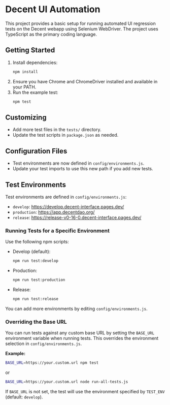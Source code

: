 # Decent UI Automation

This project provides a basic setup for running automated UI regression tests on the Decent webapp using Selenium WebDriver. The project uses TypeScript as the primary coding language.

## Getting Started

1. Install dependencies:
   ```sh
   npm install
   ```
2. Ensure you have Chrome and ChromeDriver installed and available in your PATH.
3. Run the example test:
   ```sh
   npm test
   ```

## Customizing
- Add more test files in the `tests/` directory.
- Update the test scripts in `package.json` as needed.

## Configuration Files

- Test environments are now defined in `config/environments.js`.
- Update your test imports to use this new path if you add new tests.

## Test Environments

Test environments are defined in `config/environments.js`:
- `develop`: https://develop.decent-interface.pages.dev/
- `production`: https://app.decentdao.org/
- `release`: https://release-v0-16-0.decent-interface.pages.dev/

### Running Tests for a Specific Environment

Use the following npm scripts:

- Develop (default):
  ```sh
  npm run test:develop
  ```
- Production:
  ```sh
  npm run test:production
  ```
- Release:
  ```sh
  npm run test:release
  ```

You can add more environments by editing `config/environments.js`.

### Overriding the Base URL

You can run tests against any custom base URL by setting the `BASE_URL` environment variable when running tests. This overrides the environment selection in `config/environments.js`.

**Example:**

```sh
BASE_URL=https://your.custom.url npm test
```

or

```sh
BASE_URL=https://your.custom.url node run-all-tests.js
```

If `BASE_URL` is not set, the test will use the environment specified by `TEST_ENV` (default: `develop`).
